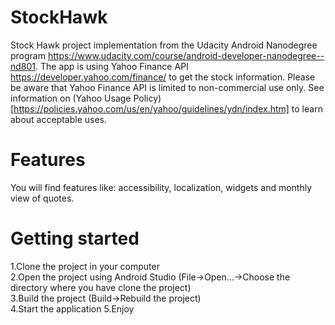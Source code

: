 # StockHawk 

Stock Hawk project implementation from the Udacity Android Nanodegree program https://www.udacity.com/course/android-developer-nanodegree--nd801. The app is using Yahoo Finance API https://developer.yahoo.com/finance/ to get the stock information. Please be aware that Yahoo Finance API is limited to non-commercial use only. See information on (Yahoo Usage Policy)[https://policies.yahoo.com/us/en/yahoo/guidelines/ydn/index.htm] to learn about acceptable uses.

# Features

You will find features like: accessibility, localization, widgets and monthly view of quotes.

# Getting started

1.Clone the project in your computer  
2.Open the project using Android Studio (File->Open...->Choose the directory where you have clone the project)  
3.Build the project (Build->Rebuild the project)  
4.Start the application
5.Enjoy

